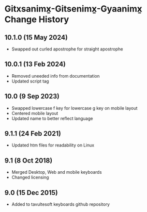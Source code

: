 Gitxsanimx̱-Gitsenimx̱-Gyaanimx̱ Change History
============================
10.1.0 (15 May 2024)
-----------------
* Swapped out curled apostrophe for straight apostrophe

10.0.1 (13 Feb 2024)
-----------------
* Removed uneeded info from documentation
* Updated script tag

10.0 (9 Sep 2023)
-----------------
* Swapped lowercase f key for lowercase g key on mobile layout
* Centered mobile layout
* Updated name to better reflect language

9.1.1 (24 Feb 2021)
-----------------
* Updated htm files for readability on Linux

9.1 (8 Oct 2018)
-----------------
* Merged Desktop, Web and mobile keyboards
* Changed licensing

9.0 (15 Dec 2015)
-----------------

* Added to tavultesoft keyboards github repository
